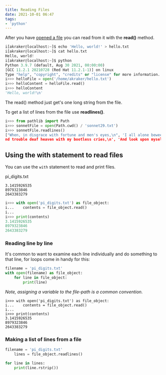 ```yaml
---
title: Reading Files
date: 2021-10-01 06:47
tags:
- 'python'
---
```


After you have [opened a file](20211001063943-opening-files.md) you can read
from it with the **read()** method.

```python
i[akraker@localhost:~]$ echo 'Hello, world!' > hello.txt
i[akraker@localhost:~]$ cat hello.txt
Hello, world!
i[akraker@localhost:~]$ python
Python 3.9.7 (default, Aug 30 2021, 00:00:00)
[GCC 11.2.1 20210728 (Red Hat 11.2.1-1)] on linux
Type "help", "copyright", "credits" or "license" for more information.
i>>> helloFile = open('/home/akraker/hello.txt')
i>>> helloContent = helloFile.read()
i>>> helloContent
'Hello, world!\n'
```

The read() method just get's one long string from the file.

To get a list of lines from the file use **readlines()**.

```python
i>>> from pathlib import Path
i>>> sonnetFile = open(Path.cwd() / 'sonnet29.txt')
i>>> sonnetFile.readlines()
["When, in disgrace with fortune and men's eyes,\n", 'I all alone beweep my outcast state,\n', 'A
nd trouble deaf heaven with my bootless cries,\n', 'And look upon myself and curse my fate,\n']
```

## Using the with statement to read files 

You can use the `with` statement to read and print files.

pi\_digits.txt

```
3.1415926535
8979323846
2643383279
```

```python
i>>> with open('pi_digits.txt') as file_object:
i...    contents = file_object.read()
i...
i>>> print(contents)
3.1415926535
8979323846
2643383279
```

### Reading line by line

It's common to want to examine each line individually and do something to that
line, for loops come in handy for this:

```python
filename = 'pi_digits.txt'
with open(filename) as file_object:
    for line in file_object:
        print(line)
```

_Note, assigning a variable to the file-path is a common convention._

```
i>>> with open('pi_digits.txt') as file_object:
i...    contents = file_object.read()
i...
i>>> print(contents)
3.1415926535
8979323846
2643383279
```

### Making a list of lines from a file

```python
filename = 'pi_digits.txt'
    lines = file_object.readlines()

for line in lines:
    print(line.rstrip())
```
